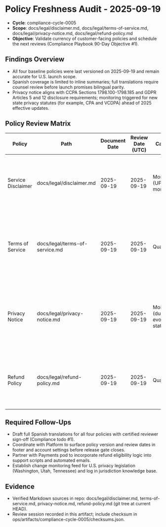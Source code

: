 # Policy Freshness Audit - 2025-09-19

- **Cycle**: compliance-cycle-0005
- **Scope**: docs/legal/disclaimer.md, docs/legal/terms-of-service.md, docs/legal/privacy-notice.md, docs/legal/refund-policy.md
- **Objective**: Validate currency of customer-facing policies and schedule the next reviews (Compliance Playbook 90-Day Objective #1).

## Findings Overview
- All four baseline policies were last versioned on 2025-09-19 and remain accurate for U.S. launch scope.
- Spanish coverage is limited to inline summaries; full translations require counsel review before launch promises bilingual parity.
- Privacy notice aligns with CCPA Sections 1798.100-1798.185 and GDPR Articles 5 and 12 disclosure requirements; monitoring triggered for new state privacy statutes (for example, CPA and VCDPA) ahead of 2025 effective updates.

## Policy Review Matrix
| Policy | Path | Document Date | Review Date (UTC) | Cadence | Next Review Due | Responsible Owner | Legal References | Notes |
| --- | --- | --- | --- | --- | --- | --- | --- | --- |
| Service Disclaimer | docs/legal/disclaimer.md | 2025-09-19 | 2025-09-19 | Monthly (UPL risk monitoring) | 2025-10-17 | Compliance (Jordan Ellis) | ABA Model Rule 5.5; Texas Government Code Section 81.101; FTC .com Disclosures | Spanish summary only; needs certified translation plus jurisdiction footnotes.
| Terms of Service | docs/legal/terms-of-service.md | 2025-09-19 | 2025-09-19 | Quarterly | 2025-12-18 | Compliance and Platform | Texas Business and Commerce Code Section 322 (UTMA and E-Sign); AAA Rules | Update dispute resolution section once payments pod finalizes production Stripe rollout.
| Privacy Notice | docs/legal/privacy-notice.md | 2025-09-19 | 2025-09-19 | Monthly (due to evolving state laws) | 2025-10-17 | Privacy Officer (Luis Martinez) | CCPA Sections 1798.100-1798.185; GDPR Articles 12-14; Colorado Privacy Act Section 6-1-1301 | Need bilingual UI notices and DSAR response SLAs documented with Platform.
| Refund Policy | docs/legal/refund-policy.md | 2025-09-19 | 2025-09-19 | Quarterly | 2025-12-18 | Compliance and Payments | California Civil Code Section 1723; FTC Cooling-Off Rule | Align checkout disclosures plus receipt language with Payments SOP before go-live.

## Required Follow-Ups
- Draft full Spanish translations for all four policies with certified reviewer sign-off (Compliance todo #1).
- Coordinate with Platform to surface policy version and review dates in footer and account settings before release gate closes.
- Partner with Payments pod to incorporate refund eligibility logic into support scripts and automated emails.
- Establish change monitoring feed for U.S. privacy legislation (Washington, Utah, Tennessee) and log in jurisdiction knowledge base.

## Evidence
- Verified Markdown sources in repo: docs/legal/disclaimer.md, terms-of-service.md, privacy-notice.md, refund-policy.md (git tree at current HEAD).
- Review session recorded in this artifact; include checksum in ops/artifacts/compliance-cycle-0005/checksums.json.

